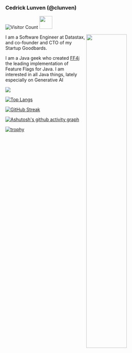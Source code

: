### Cedrick Lunven (@clunven)
![Visitor Count](https://komarev.com/ghpvc/?username=clun&color=blue)
<img src="https://cdn.jsdelivr.net/gh/devicons/devicon/icons/java/java-original.svg" width="40" height="40"/>

<img width="50%" align="right" src="https://github-readme-stats.vercel.app/api?username=clun&show_icons=true&theme=vue&hide_title=true&count_private=true" />

I am a Software Engineer at Datastax, and co-founder and CTO of my Startup Goodbards.

I am a Java geek who created <a href="ff4j.org"/>FF4j</a></b> the leading implementation of Feature Flags for Java. 
I am interested in all Java things, lately especially on Generative AI

[![](https://raw.githubusercontent.com/clun/clun/main/profile-summary-card-output/default/0-profile-details.svg)](https://github.com/vn7n24fzkq/github-profile-summary-cards)

[![Top Langs](https://github-readme-stats.vercel.app/api/top-langs/?username=clun&layout=compact)](https://github.com/anuraghazra/github-readme-stats)

[![GitHub Streak](https://streak-stats.demolab.com?user=clun)](https://git.io/streak-stats)

[![Ashutosh's github activity graph](https://github-readme-activity-graph.vercel.app/graph?username=clun&bg_color=ebeaea&color=0f0b0f&line=4c9e6c&point=355728&area=true&hide_border=true)](https://github.com/ashutosh00710/github-readme-activity-graph)



[![trophy](https://github-profile-trophy.vercel.app/?username=clun)](https://github.com/ryo-ma/github-profile-trophy)




